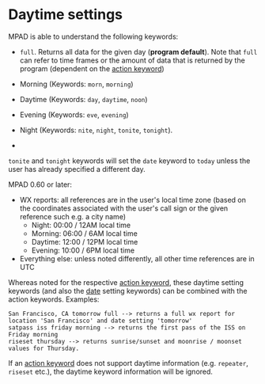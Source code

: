 # Daytime settings

MPAD is able to understand the following keywords:

- ```full```. Returns all data for the given day (__program default__). Note that ```full``` can refer to time frames or the amount of data that is returned by the program (dependent on the [action keyword](ACTION_KEYWORDS.md))

- Morning (Keywords: ```morn```, ```morning```)

- Daytime (Keywords: ```day```, ```daytime```, ```noon```)

- Evening (Keywords: ```eve```, ```evening```)

- Night (Keywords: ```nite```, ```night```, ```tonite```, ```tonight```). 
- 
```tonite``` and ```tonight``` keywords will set the ```date``` keyword to ```today``` unless the user has already specified a different day.

MPAD 0.60 or later:
- WX reports: all references are in the user's local time zone (based on the coordinates associated with the user's call sign or the given reference such e.g. a city name)
    - Night: 00:00 / 12AM local time
    - Morning: 06:00 / 6AM local time
    - Daytime: 12:00 / 12PM local time
    - Evening: 10:00 / 6PM local time
- Everything else: unless noted differently, all other time references are in UTC

Whereas noted for the respective [action keyword](ACTION_KEYWORDS.md), these daytime setting keywords (and also the [date](DATE_KEYWORDS.md) setting keywords) can be combined with the action keywords. Examples:

```
San Francisco, CA tomorrow full --> returns a full wx report for location 'San Francisco' and date setting 'tomorrow'
satpass iss friday morning --> returns the first pass of the ISS on Friday morning
riseset thursday --> returns sunrise/sunset and moonrise / moonset values for Thursday.
```

If an [action keyword](ACTION_KEYWORDS.md) does not support daytime information (e.g. ```repeater```, ```riseset``` etc.), the daytime keyword information will be ignored.
